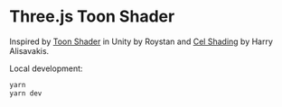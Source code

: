 # Three.js Toon Shader

Inspired by [Toon Shader](https://roystan.net/articles/toon-shader.html) in Unity by Roystan and [Cel Shading](https://halisavakis.com/my-take-on-shaders-cel-shading/) by Harry Alisavakis.
  
Local development:
```bash
yarn
yarn dev
```
